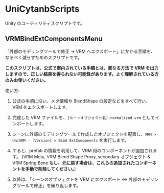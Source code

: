 # UniCytanbScripts

Unity のユーティリティスクリプトです。

## VRMBindExtComponentsMenu

「外部のモデリングツールで修正 -> VRM へエクスポート」にかかる手順を、なるべく減らすためのスクリプトです。

**このスクリプトは、公式で案内されている手順とは、異なる方法で VRM を出力しますので、正しい結果を得られない可能性があります。よく理解されている方のみお使いください。**

使い方:

1. 公式の手順に沿い、メタ情報や BlendShape の設定などをすべて行い、VRM をエクスポートします。

1. 完成した VRM ファイルを、`[ルートオブジェクト名]-normalized.vrm` としてインポートします。

1. シーンに外部のモデリングツールで作成したオブジェクトを配置し、`VRM > UniVRM - [Version] > Bind ExtComponents` を実行します。

1. すると、prefab の情報を利用して、VRM 用のコンポーネントが追加されます。
(VRM Meta, VRM Blend Shape Proxy, secondary オブジェクト & VRM Spring Bone
**もし、元に戻す場合は、これらの追加されたコンポーネントを手動で削除してください。**)

1. 以降は、「シーンのオブジェクトを VRM にエクスポート <-> 外部のモデリングツールで修正」を繰り返します。
